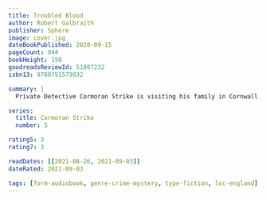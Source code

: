 ```yaml
---
title: Troubled Blood
author: Robert Galbraith
publisher: Sphere
image: cover.jpg
dateBookPublished: 2020-09-15
pageCount: 944
bookHeight: 198
goodreadsReviewId: 51807232
isbn13: 9780751579932

summary: |
  Private Detective Cormoran Strike is visiting his family in Cornwall when he is approached by a woman asking for help finding her mother, Margot Bamborough — who went missing in mysterious circumstances in 1974. Strike has never tackled a cold case before, let alone one forty years old. But despite the slim chance of success, he is intrigued and takes it on; adding to the long list of cases that he and his partner in the agency, Robin Ellacott, are currently working on. And Robin herself is also juggling a messy divorce and unwanted male attention, as well as battling her own feelings about Strike.

series:
  title: Cormoran Strike
  number: 5

rating5: 3
rating7: 3

readDates: [[2021-08-26, 2021-09-03]]
dateRated: 2021-09-03

tags: [form-audiobook, genre-crime-mystery, type-fiction, loc-england]
---
```

